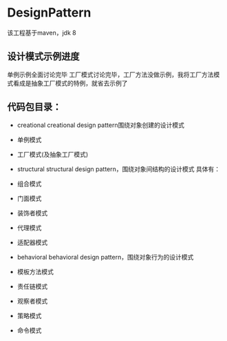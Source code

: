 # DesignPattern
该工程基于maven，jdk 8 

## 设计模式示例进度
单例示例全面讨论完毕
工厂模式讨论完毕，工厂方法没做示例，我将工厂方法模式看成是抽象工厂模式的特例，就省去示例了

## 代码包目录：
- creational 
creational design pattern围绕对象创建的设计模式
- 单例模式
- 工厂模式(及抽象工厂模式)

- structural
structural design pattern，围绕对象间结构的设计模式
具体有：
- 组合模式
- 门面模式
- 装饰者模式
- 代理模式
- 适配器模式

- behavioral
behavioral design pattern，围绕对象行为的设计模式
- 模板方法模式
- 责任链模式
- 观察者模式
- 策略模式
- 命令模式